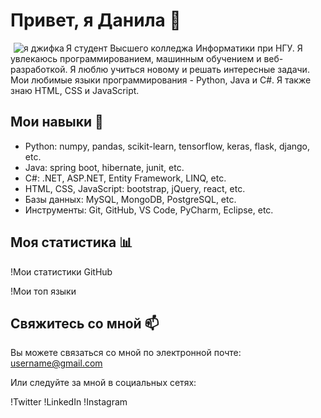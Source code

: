 # Привет, я Данила 👋

<img align="left" src="https://media3.giphy.com/media/v1.Y2lkPTc5MGI3NjExdzhrZ2NnaGRwNHBvemRtY2RvcmtiYjZqYWlqcGFnY2U2bmg2ZWpsYiZlcD12MV9pbnRlcm5hbF9naWZfYnlfaWQmY3Q9Zw/CuuSHzuc0O166MRfjt/giphy.gif" alt="я джифка" style="margin-left: 5;">

Я студент Высшего колледжа Информатики при НГУ. Я увлекаюсь программированием, машинным обучением и веб-разработкой. Я люблю учиться новому и решать интересные задачи. Мои любимые языки программирования - Python, Java и C#. Я также знаю HTML, CSS и JavaScript.

## Мои навыки 🚀

- Python: numpy, pandas, scikit-learn, tensorflow, keras, flask, django, etc.
- Java: spring boot, hibernate, junit, etc.
- C#: .NET, ASP.NET, Entity Framework, LINQ, etc.
- HTML, CSS, JavaScript: bootstrap, jQuery, react, etc.
- Базы данных: MySQL, MongoDB, PostgreSQL, etc.
- Инструменты: Git, GitHub, VS Code, PyCharm, Eclipse, etc.

## Моя статистика 📊

!Мои статистики GitHub

!Мои топ языки

## Свяжитесь со мной 📫

Вы можете связаться со мной по электронной почте: username@gmail.com

Или следуйте за мной в социальных сетях:

!Twitter
!LinkedIn
!Instagram

